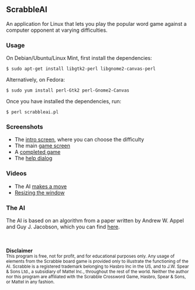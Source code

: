## ScrabbleAI

An application for Linux that lets you play the popular word game against a computer opponent at varying difficulties.

### Usage

On Debian/Ubuntu/Linux Mint, first install the dependencies:

    $ sudo apt-get install libgtk2-perl libgnome2-canvas-perl

Alternatively, on Fedora:

    $ sudo yum install perl-Gtk2 perl-Gnome2-Canvas

Once you have installed the dependencies, run:

    $ perl scrabbleai.pl

### Screenshots

* The [intro screen](http://apikler.github.io/ScrabbleAI/intro_screen.png), where you can choose the difficulty
* The main [game screen](http://apikler.github.io/ScrabbleAI/game_screen.png)
* A [completed game](http://apikler.github.io/ScrabbleAI/finished_game.png)
* The [help dialog](http://apikler.github.io/ScrabbleAI/help_dialog.png)

### Videos

* The AI [makes a move](http://apikler.github.io/ScrabbleAI/ai_move.html)
* [Resizing the window](http://apikler.github.io/ScrabbleAI/resize.html)

### The AI

The AI is based on an algorithm from a paper written by Andrew W. Appel and Guy J. Jacobson, which you can find [here](http://www.cs.cmu.edu/afs/cs/academic/class/15451-s06/www/lectures/scrabble.pdf).

<br /><br />
<b>Disclaimer</b><br />
<sub>
This program is free, not for profit, and for educational purposes only. Any usage of elements from the Scrabble board game is provided only to illustrate the functioning of the AI. Scrabble is a registered trademark belonging to Hasbro Inc in the US, and to J.W. Spear & Sons Ltd., a subsidiary of Mattel Inc., throughout the rest of the world. Neither the author nor this program are affiliated with the Scrabble Crossword Game, Hasbro, Spear & Sons, or Mattel in any fashion.
</sub>
